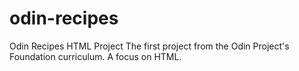 # odin-recipes
Odin Recipes HTML Project
The first project from the Odin Project's Foundation curriculum. A focus on HTML.
